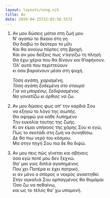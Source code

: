 ```yaml
---
layout: layouts/song.njk
title: Αν
date: 2020-04-25T22:03:50.557Z
---
```

1. Αν μου δώσεις μάτια στη ζωή μου\
   Ν’ αγαπώ το δίκαιο στη γη\
   Θα διαβώ το δεύτερο το μίλι\
   Και θα ανοίγω πόρτες στη βροχή.\
   Και αν μου δείξεις πως ν’αγγίζω τη πληγή.\
   Θα έχω χέρια που θα δίνουν και θ’αφήνουν.\
   Όλ’ αυτά που περιττεύουν\
   κι όσα βαραίνουν μέσα στη ψυχή.

   *Τόση αγάπη, χαρισμένη,*\
   *Τόση αγάπη ξοδεμένη στο σταυρό*\
   *Για να μπορέσω, ξεδιψασμένος*\
   *Να γονατίζω κι όρθιος να ζω.*

2. Αν μου δώσεις φως απ’ την καρδιά Σου\
   να εξηγώ το λόγο της σιωπής.\
   Θα αψηφώ για κάθε λυπημένο\
   Την ευκολία τουτης της ζωής.\
   Κι αν είμαι υπήκοος της χάρης Σου κι εγώ,\
   Πως το σκοτάδι στη ζωή να συνηθίσω.\
   Δε θα πιω νερό του κόσμου.\
   Μα στην πηγή Σου πια δε θα διψώ.

3. Αν μου πεις πώς γίνεται και σβήνεις\
   όσα εγώ ποτέ μου δεν ξεχνώ.\
   Θα’ μαι γιος διπλά αγαπημένος\
   Που΄χει Πατέρα κι έχει πατρικό,\
   κι αν μόνο ο σπόρος ο νεκρός αναστηθεί\
   Στην αγκαλιά Σου αρπαγμένος θα θυμάμαι\
   Όσο ζω να πεθαίνω,\
   και ως το τέλος θα’ χω υπομονή.
